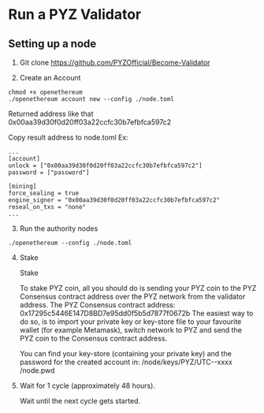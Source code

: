 # Run a PYZ Validator
## Setting up a node
1. Git clone https://github.com/PYZOfficial/Become-Validator

2. Create an Account

```
chmod +x openethereum
./openethereum account new --config ./node.toml
```
Returned address like that 0x00aa39d30f0d20ff03a22ccfc30b7efbfca597c2

Copy result address to node.toml
Ex:
```
...
[account]
unlock = ["0x00aa39d30f0d20ff03a22ccfc30b7efbfca597c2"]
password = ["password"]

[mining]
force_sealing = true
engine_signer = "0x00aa39d30f0d20ff03a22ccfc30b7efbfca597c2"
reseal_on_txs = "none"
...
```
3. Run the authority nodes
```
./openethereum --config ./node.toml

```
4. Stake

    Stake

    To stake PYZ coin, all you should do is sending your PYZ coin to the PYZ Consensus contract address over the PYZ network from the validator address.
    The PYZ Consensus contract address: 0x17295c5446E147D8BD7e95dd0f5b5d7877f0672b
    The easiest way to do so, is to import your private key or key-store file to your favourite wallet (for example Metamask), switch network to PYZ and send the PYZ coin to the Consensus contract address.

    You can find your key-store (containing your private key) and the password for the created account in:
    /node/keys/PYZ/UTC--xxxx
    /node.pwd

5. Wait for 1 cycle (approximately 48 hours).

    Wait until the next cycle gets started.
